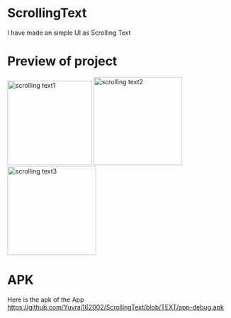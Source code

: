 # ScrollingText

I have made an simple UI as Scrolling Text

# Preview of project

<img width="191" alt="scrolling text1" src="https://user-images.githubusercontent.com/77117240/116307431-f2dd9000-a7c3-11eb-9d9e-71435e59d6ab.png">

<img width="199" alt="scrolling text2" src="https://user-images.githubusercontent.com/77117240/116307445-f5d88080-a7c3-11eb-8bbb-ab13edbfbd61.png">

<img width="200" alt="scrolling text3" src="https://user-images.githubusercontent.com/77117240/116307458-f83ada80-a7c3-11eb-9bb3-8ac08fdfa56a.png">


# APK

Here is the apk of the App
https://github.com/Yuvraj162002/ScrollingText/blob/TEXT/app-debug.apk
